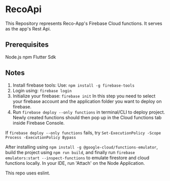 # RecoApi
This Repository represents Reco-App's Firebase Cloud functions. It serves as the app's Rest Api.

## Prerequisites

Node.js
npm
Flutter Sdk

## Notes

1.  Install firebase tools: Use: ```npm install -g firebase-tools```
2. Login using: ```firebase login```
3. Initialize your firebase: ```firebase init``` In this step you need to select your firebase account and the application folder you want to deploy on firebase.
4. Run ```firebase deploy --only functions``` in terminal/CLI to deploy project. Newly created functions should then pop up in the Cloud functions tab inside Firebase Console.

If ```firebase deploy --only functions``` fails, try ```Set-ExecutionPolicy -Scope Process -ExecutionPolicy Bypass```

After installing using ```npm install -g @google-cloud/functions-emulator```,
build the project using ```npm run build```,
and finally run ```firebase emulators:start --inspect-functions``` to emulate firestore and cloud functions locally.
In your IDE, run 'Attach' on the Node Application.

This repo uses eslint.
